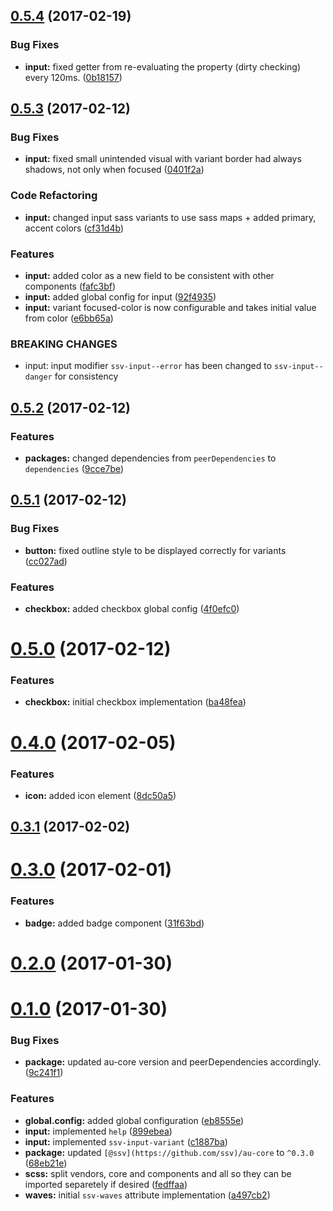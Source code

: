 <a name="0.5.4"></a>
## [0.5.4](https://github.com/sketch7/ssv-au-ui/compare/0.5.3...v0.5.4) (2017-02-19)


### Bug Fixes

* **input:** fixed getter from re-evaluating the property (dirty checking) every 120ms. ([0b18157](https://github.com/sketch7/ssv-au-ui/commit/0b18157))



<a name="0.5.3"></a>
## [0.5.3](https://github.com/sketch7/ssv-au-ui/compare/0.5.2...0.5.3) (2017-02-12)


### Bug Fixes

* **input:** fixed small unintended visual with variant border had always shadows, not only when focused ([0401f2a](https://github.com/sketch7/ssv-au-ui/commit/0401f2a))


### Code Refactoring

* **input:** changed input sass variants to use sass maps + added primary, accent colors ([cf31d4b](https://github.com/sketch7/ssv-au-ui/commit/cf31d4b))


### Features

* **input:** added color as a new field to be consistent with other components ([fafc3bf](https://github.com/sketch7/ssv-au-ui/commit/fafc3bf))
* **input:** added global config for input ([92f4935](https://github.com/sketch7/ssv-au-ui/commit/92f4935))
* **input:** variant focused-color is now configurable and takes initial value from color ([e6bb65a](https://github.com/sketch7/ssv-au-ui/commit/e6bb65a))


### BREAKING CHANGES

* input: input modifier `ssv-input--error` has been changed to `ssv-input--danger` for consistency



<a name="0.5.2"></a>
## [0.5.2](https://github.com/sketch7/ssv-au-ui/compare/0.5.1...0.5.2) (2017-02-12)


### Features

* **packages:** changed dependencies from `peerDependencies` to `dependencies` ([9cce7be](https://github.com/sketch7/ssv-au-ui/commit/9cce7be))



<a name="0.5.1"></a>
## [0.5.1](https://github.com/sketch7/ssv-au-ui/compare/0.5.0...0.5.1) (2017-02-12)


### Bug Fixes

* **button:** fixed outline style to be displayed correctly for variants ([cc027ad](https://github.com/sketch7/ssv-au-ui/commit/cc027ad))


### Features

* **checkbox:** added checkbox global config ([4f0efc0](https://github.com/sketch7/ssv-au-ui/commit/4f0efc0))



<a name="0.5.0"></a>
# [0.5.0](https://github.com/sketch7/ssv-au-ui/compare/0.4.0...0.5.0) (2017-02-12)


### Features

* **checkbox:** initial checkbox implementation ([ba48fea](https://github.com/sketch7/ssv-au-ui/commit/ba48fea))



<a name="0.4.0"></a>
# [0.4.0](https://github.com/sketch7/ssv-au-ui/compare/0.3.1...0.4.0) (2017-02-05)


### Features

* **icon:** added icon element ([8dc50a5](https://github.com/sketch7/ssv-au-ui/commit/8dc50a5))



<a name="0.3.1"></a>
## [0.3.1](https://github.com/sketch7/ssv-au-ui/compare/0.3.0...0.3.1) (2017-02-02)



<a name="0.3.0"></a>
# [0.3.0](https://github.com/sketch7/ssv-au-ui/compare/0.2.0...0.3.0) (2017-02-01)


### Features

* **badge:** added badge component ([31f63bd](https://github.com/sketch7/ssv-au-ui/commit/31f63bd))



<a name="0.2.0"></a>
# [0.2.0](https://github.com/sketch7/ssv-au-ui/compare/0.1.0...0.2.0) (2017-01-30)



<a name="0.1.0"></a>
# [0.1.0](https://github.com/sketch7/ssv-au-ui/compare/c1887ba...0.1.0) (2017-01-30)


### Bug Fixes

* **package:** updated au-core version and peerDependencies accordingly. ([9c241f1](https://github.com/sketch7/ssv-au-ui/commit/9c241f1))


### Features

* **global.config:** added global configuration ([eb8555e](https://github.com/sketch7/ssv-au-ui/commit/eb8555e))
* **input:** implemented `help` ([899ebea](https://github.com/sketch7/ssv-au-ui/commit/899ebea))
* **input:** implemented `ssv-input-variant` ([c1887ba](https://github.com/sketch7/ssv-au-ui/commit/c1887ba))
* **package:** updated `[@ssv](https://github.com/ssv)/au-core` to `^0.3.0` ([68eb21e](https://github.com/sketch7/ssv-au-ui/commit/68eb21e))
* **scss:** split vendors, core and components and all so they can be imported separetely if desired ([fedffaa](https://github.com/sketch7/ssv-au-ui/commit/fedffaa))
* **waves:** initial `ssv-waves` attribute implementation ([a497cb2](https://github.com/sketch7/ssv-au-ui/commit/a497cb2))



